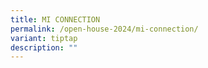 ```yaml
---
title: MI CONNECTION
permalink: /open-house-2024/mi-connection/
variant: tiptap
description: ""
---
```


